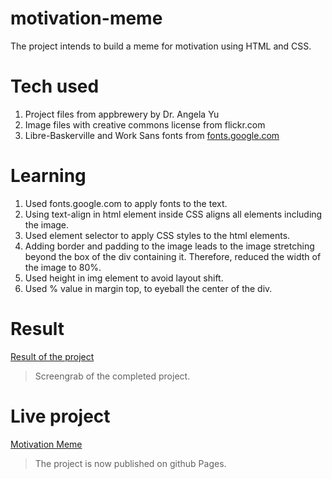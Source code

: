 # motivation-meme
The project intends to build a meme for motivation using HTML and CSS. 

# Tech used
1. Project files from appbrewery by Dr. Angela Yu
2. Image files with creative commons license from flickr.com
3. Libre-Baskerville and Work Sans fonts from [fonts.google.com](https://fonts.google.com)

# Learning
1. Used fonts.google.com to apply fonts to the text.
2. Using text-align in html element inside CSS aligns all elements including the image. 
3. Used element selector to apply CSS styles to the html elements.
4. Adding border and padding to the image leads to the image stretching beyond the box of the div containing it. Therefore, reduced the width of the image to 80%. 
5. Used height in img element to avoid layout shift.
6. Used % value in margin top, to eyeball the center of the div. 

# Result
[Result of the project](./result.png)
> Screengrab of the completed project.

# Live project
[Motivation Meme](https://snipersap.github.io/motivation-meme/)
> The project is now published on github Pages.

